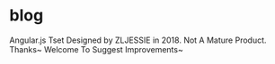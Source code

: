 # blog
Angular.js Tset
Designed by ZLJESSIE in 2018.
Not A Mature Product. Thanks~
Welcome To Suggest Improvements~